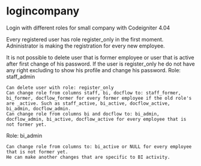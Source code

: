 # logincompany
Login with different roles for small company with Codeigniter 4.04

Every registered user has role register_only in the first moment. Adninistrator is making the registration for every new employee.

It is not possible to delete user that is former employee or user that is active after first change of his password.
If the user is register_only he do not have any right excluding to show his profile and change his password.
Role: staff_admin

    Can delete user with role: register_only 
    Can change role from columns staff, bi, docflow to: staff_former, bi_former, docflow_former for every former employee if the old role's are _active. Such as staff_active, bi_active, docflow_active, bi_admin, docflow_admin. 
    Can change role from columns bi and docflow to: bi_admin, docflow_admin, bi_active, docflow_active for every employee that is not former yet. 
Role: bi_admin

    Can change role from columns to: bi_active or NULL for every employee that is not former yet. 
    He can make another changes that are specific to BI activity.



